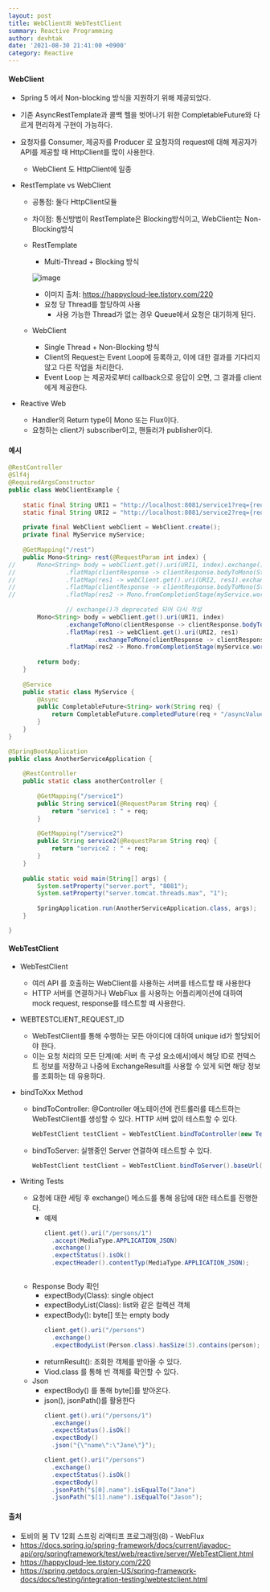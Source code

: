 ```yaml
---
layout: post
title: WebClient와 WebTestClient
summary: Reactive Programming
author: devhtak
date: '2021-08-30 21:41:00 +0900'
category: Reactive
---
```


#### WebClient

- Spring 5 에서 Non-blocking 방식을 지원하기 위해 제공되었다.
- 기존 AsyncRestTemplate과 콜백 헬을 벗어나기 위한 CompletableFuture와 다르게 편리하게 구현이 가능하다.
- 요청자를 Consumer, 제공자를 Producer 로 요청자의 request에 대해 제공자가 API를 제공할 때 HttpClient를 많이 사용한다.
  - WebClient 도 HttpClient에 일종
  
- RestTemplate vs WebClient
  
  - 공통점: 둘다 HttpClient모듈
  - 차이점: 통신방법이 RestTemplate은 Blocking방식이고, WebClient는 Non-Blocking방식
  - RestTemplate
    - Multi-Thread + Blocking 방식
    
    ![image](https://user-images.githubusercontent.com/42403023/132087051-21833858-4565-4d78-9cf0-62d39c40e4ec.png)
    
    - 이미지 출처: https://happycloud-lee.tistory.com/220
    - 요청 당 Thread를 할당하여 사용
      - 사용 가능한 Thread가 없는 경우 Queue에서 요청은 대기하게 된다.

  - WebClient
    - Single Thread + Non-Blocking 방식
    - Client의 Request는 Event Loop에 등록하고, 이에 대한 결과를 기다리지 않고 다른 작업을 처리한다.
    - Event Loop 는 제공자로부터 callback으로 응답이 오면, 그 결과를 client에게 제공한다.

- Reactive Web
  - Handler의 Return type이 Mono 또는 Flux이다.
  - 요청하는 client가 subscriber이고, 핸들러가 publisher이다.

#### 예시

```java
@RestController
@Slf4j
@RequiredArgsConstructor
public class WebClientExample {
	
	static final String URI1 = "http://localhost:8081/service1?req={req}";
	static final String URI2 = "http://localhost:8081/service2?req={req}";
	
	private final WebClient webClient = WebClient.create();
	private final MyService myService;
	
	@GetMapping("/rest")
	public Mono<String> rest(@RequestParam int index) {
//		Mono<String> body = webClient.get().uri(URI1, index).exchange() // Mono<ClientResponse>
//				.flatMap(clientResponse -> clientResponse.bodyToMono(String.class)) // Mono<String>
//				.flatMap(res1 -> webClient.get().uri(URI2, res1).exchange()) // Mono<ClientResponse>
//				.flatMap(clientResponse -> clientResponse.bodyToMono(String.class)) // Mono<String>
// 				.flatMap(res2 -> Mono.fromCompletionStage(myService.work(res2))); // CompletableFuture<String> -> Mono<String>
		
                // exchange()가 deprecated 되어 다시 작성
		Mono<String> body = webClient.get().uri(URI1, index)
				.exchangeToMono(clientResponse -> clientResponse.bodyToMono(String.class))
				.flatMap(res1 -> webClient.get().uri(URI2, res1)
						.exchangeToMono(clientResponse -> clientResponse.bodyToMono(String.class)))
				.flatMap(res2 -> Mono.fromCompletionStage(myService.work(res2)));  
		
		return body;
	}
	
	@Service
	public static class MyService {
		@Async
		public CompletableFuture<String> work(String req) {
			return CompletableFuture.completedFuture(req + "/asyncValue");
		}
	}
}

@SpringBootApplication
public class AnotherServiceApplication {
	
	@RestController
	public static class anotherController {
		
		@GetMapping("/service1")
		public String service1(@RequestParam String req) {
			return "service1 : " + req;
		}
		
		@GetMapping("/service2")
		public String service2(@RequestParam String req) {
			return "service2 : " + req;
		}
	}
	
	public static void main(String[] args) {
		System.setProperty("server.port", "8081");
		System.setProperty("server.tomcat.threads.max", "1");
		
		SpringApplication.run(AnotherServiceApplication.class, args);
	}

}
```
#### WebTestClient

- WebTestClient
  - 여러 API 를 호출하는 WebClient를 사용하는 서버를 테스트할 때 사용한다
  - HTTP 서버를 연결하거나 WebFlux 를 사용하는 어플리케이션에 대하여 mock request, response를 테스트할 때 사용한다.
  
- WEBTESTCLIENT_REQUEST_ID
  - WebTestClient를 통해 수행하는 모든 아이디에 대하여 unique id가 할당되어야 한다.
  - 이는 요청 처리의 모든 단계(예: 서버 측 구성 요소에서)에서 해당 ID로 컨텍스트 정보를 저장하고 나중에 ExchangeResult를 사용할 수 있게 되면 해당 정보를 조회하는 데 유용하다.
  
- bindToXxx Method
  - bindToController: @Controller 애노테이션에 컨트롤러를 테스트하는 WebTestClient를 생성할 수 있다. HTTP 서버 없이 테스트할 수 있다.
    ```java
    WebTestClient testClient = WebTestClient.bindToController(new TestController()).build();
    ```
  - bindToServer: 실행중인 Server 연결하여 테스트할 수 있다.
    ```java
    WebTestClient testClient = WebTestClient.bindToServer().baseUrl("http://localhost:8080").build();
    ```
    
- Writing Tests
  - 요청에 대한 세팅 후 exchange() 메소드를 통해 응답에 대한 테스트를 진행한다.
    - 예제
      ```java
      client.get().uri("/persons/1")
      	.accept(MediaType.APPLICATION_JSON)
      	.exchange()
      	.expectStatus().isOk()
      	.expectHeader().contentTyp(MediaType.APPLICATION_JSON);
    ```
  - Response Body 확인
    - expectBody(Class<T>): single object
    - expectBodyList(Class<T>): list와 같은 컬렉션 객체
    - expectBody(): byte[] 또는 empty body
      ```java
      client.get().uri("/persons")
      	.exchange()
      	.expectBodyList(Person.class).hasSize(3).contains(person);
      ```
    - returnResult(): 조회한 객체를 받아올 수 있다.
    - Viod.class 를 통해 빈 객체를 확인할 수 있다.
  - Json
    - expectBody() 를 통해 byte[]를 받아온다.
    - json(), jsonPath()를 활용한다
      ```java
      client.get().uri("/persons/1")
      	.exchange()
        .expectStatus().isOk()
        .expectBody()
        .json("{\"name\":\"Jane\"}");
      
      client.get().uri("/persons")
      	.exchange()
      	.expectStatus().isOk()
     	.expectBody()
      	.jsonPath("$[0].name").isEqualTo("Jane")
      	.jsonPath("$[1].name").isEqualTo("Jason");
      ```
	
#### 출처

- 토비의 봄 TV 12회 스프링 리액티프 프로그래밍(8) - WebFlux
- https://docs.spring.io/spring-framework/docs/current/javadoc-api/org/springframework/test/web/reactive/server/WebTestClient.html
- https://happycloud-lee.tistory.com/220
- https://spring.getdocs.org/en-US/spring-framework-docs/docs/testing/integration-testing/webtestclient.html
